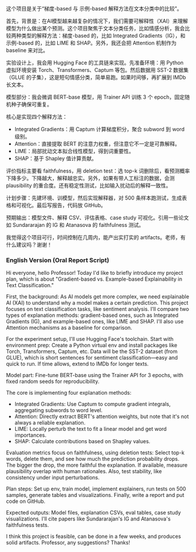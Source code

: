 这个项目是关于“梯度-based 与 示例-based 解释方法在文本分类中的比较”。

首先，背景是：在AI模型越来越复杂的情况下，我们需要可解释性（XAI）来理解模型为什么做出某个预测。这个项目聚焦于文本分类任务，比如情感分析，我会比较两种类型的解释方法：梯度-based 的，比如 Integrated Gradients（IG），和示例-based 的，比如 LIME 和 SHAP。另外，我还会把 Attention 机制作为 baseline 来对比。

实验设计上，我会用 Hugging Face 的工具链来实现。先准备环境：用 Python 虚拟环境安装 Torch、Transformers、Captum 等包。然后数据用 SST-2 数据集（GLUE 的子集），这是短句情感分类，简单易跑。如果时间够，再扩展到 IMDb 长文本。

模型部分：我会微调 BERT-base 模型，用 Trainer API 训练 3 个 epoch，固定随机种子确保可重复。

核心是实现四个解释方法：
- Integrated Gradients：用 Captum 计算梯度积分，聚合 subword 到 word 级别。
- Attention：直接提取 BERT 的注意力权重，但注意它不一定是可靠解释。
- LIME：局部扰动文本拟合线性模型，得到词重要性。
- SHAP：基于 Shapley 值计算贡献。

评价指标主要看 faithfulness，用 deletion test：选 top-k 词删除后，看预测概率下降多少。下降越大，解释越忠实。另外，如果有带人工标注的数据，会测 plausibility 的重合度。还有稳定性测试，比如输入扰动后的解释一致性。

计划步骤：先建环境、训模型，然后实现解释器，对 500 条样本跑测试，生成表格和可视化。最后写报告，代码放 GitHub。

预期输出：模型文件、解释 CSV、评估表格、case study 可视化。引用一些论文如 Sundararajan 的 IG 和 Atanasova 的 faithfulness 测试。

我觉得这个项目可行，时间控制在几周内，能产出实打实的 artifacts。老师，有什么建议吗？谢谢！

### English Version (Oral Report Script)

Hi everyone, hello Professor! Today I'd like to briefly introduce my project plan, which is about "Gradient-based vs. Example-based Explainability in Text Classification."

First, the background: As AI models get more complex, we need explainable AI (XAI) to understand why a model makes a certain prediction. This project focuses on text classification tasks, like sentiment analysis. I'll compare two types of explanation methods: gradient-based ones, such as Integrated Gradients (IG), and example-based ones, like LIME and SHAP. I'll also use Attention mechanisms as a baseline for comparison.

For the experiment setup, I'll use Hugging Face's toolchain. Start with environment prep: Create a Python virtual env and install packages like Torch, Transformers, Captum, etc. Data will be the SST-2 dataset (from GLUE), which is short sentences for sentiment classification—easy and quick to run. If time allows, extend to IMDb for longer texts.

Model part: Fine-tune BERT-base using the Trainer API for 3 epochs, with fixed random seeds for reproducibility.

The core is implementing four explanation methods:
- Integrated Gradients: Use Captum to compute gradient integrals, aggregating subwords to word level.
- Attention: Directly extract BERT's attention weights, but note that it's not always a reliable explanation.
- LIME: Locally perturb the text to fit a linear model and get word importances.
- SHAP: Calculate contributions based on Shapley values.

Evaluation metrics focus on faithfulness, using deletion tests: Select top-k words, delete them, and see how much the prediction probability drops. The bigger the drop, the more faithful the explanation. If available, measure plausibility overlap with human rationales. Also, test stability, like consistency under input perturbations.

Plan steps: Set up env, train model, implement explainers, run tests on 500 samples, generate tables and visualizations. Finally, write a report and put code on GitHub.

Expected outputs: Model files, explanation CSVs, eval tables, case study visualizations. I'll cite papers like Sundararajan's IG and Atanasova's faithfulness tests.

I think this project is feasible, can be done in a few weeks, and produces solid artifacts. Professor, any suggestions? Thanks!
